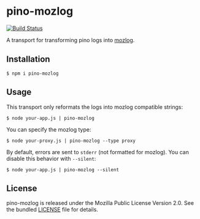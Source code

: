 # pino-mozlog

[![Build Status](https://travis-ci.org/willdurand/pino-mozlog.svg?branch=master)](https://travis-ci.org/willdurand/pino-mozlog)

A transport for transforming pino logs into [mozlog](https://wiki.mozilla.org/Firefox/Services/Logging#MozLog_application_logging_standard).

## Installation

```
$ npm i pino-mozlog
```

## Usage

This transport only reformats the logs into mozlog compatible strings:

```
$ node your-app.js | pino-mozlog
```

You can specify the mozlog type:

```
$ node your-proxy.js | pino-mozlog --type proxy
```

By default, errors are sent to `stderr` (not formatted for mozlog). You can disable this behavior with `--silent`:

```
$ node your-app.js | pino-mozlog --silent
```

## License

pino-mozlog is released under the Mozilla Public License Version 2.0. See the bundled [LICENSE](./LICENSE.txt) file for details.
